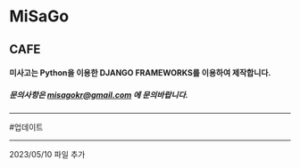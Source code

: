 # MiSaGo
## CAFE
#### 미사고는 Python을 이용한 DJANGO FRAMEWORKS를 이용하여 제작합니다.
##### 문의사항은 misagokr@gmail.com 에 문의바랍니다.
________
#업데이트
_______
2023/05/10 파일 추가

